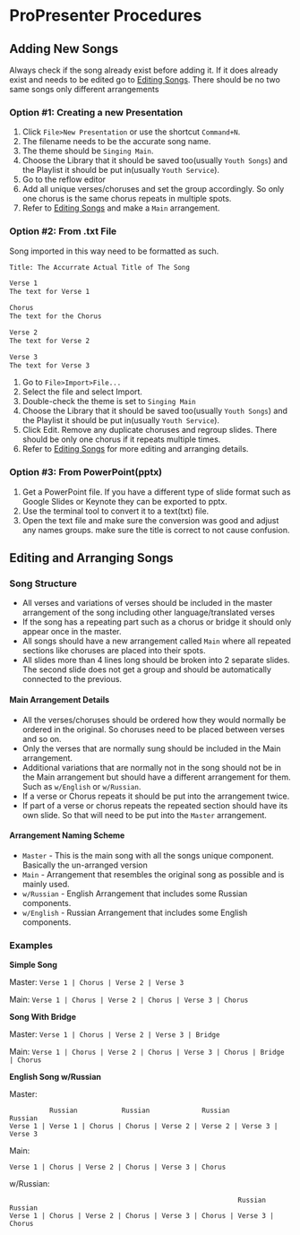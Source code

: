 # ProPresenter Procedures

## Adding New Songs
Always check if the song already exist before adding it. If it does already exist and needs to be edited go to [Editing Songs](#editing/formatting-songs). There should be no two same songs only different arrangements 


### Option #1: Creating a new Presentation
1. Click `File>New Presentation` or use the shortcut `Command+N`.
2. The filename needs to be the accurate song name.
3. The theme should be `Singing Main`.
4. Choose the Library that it should be saved too(usually `Youth Songs`) and the Playlist it should be put in(usually `Youth Service`).
5. Go to the reflow editor
6. Add all unique verses/choruses and set the group accordingly. So only one chorus is the same chorus repeats in multiple spots.
7. Refer to [Editing Songs](#editing-and-arranging-songs) and make a `Main` arrangement.

### Option #2: From .txt File

Song imported in this way need to be formatted as such.
```txt
Title: The Accurrate Actual Title of The Song

Verse 1
The text for Verse 1

Chorus
The text for the Chorus

Verse 2
The text for Verse 2

Verse 3
The text for Verse 3
```

1. Go to `File>Import>File...`
2. Select the file and select Import.
3. Double-check the theme is set to `Singing Main`
4. Choose the Library that it should be saved too(usually `Youth Songs`) and the Playlist it should be put in(usually `Youth Service`).
5. Click Edit. Remove any duplicate choruses and regroup slides. There should be only one chorus if it repeats multiple times.
6. Refer to [Editing Songs](#editing-and-arranging-songs) for more editing and arranging details.

### Option #3: From PowerPoint(pptx)

1. Get a PowerPoint file. If you have a different type of slide format such as Google Slides or Keynote they can be exported to pptx.
2. Use the terminal tool to convert it to a text(txt) file.
3. Open the text file and make sure the conversion was good and adjust any names groups. make sure the title is correct to not cause confusion.


## Editing and Arranging Songs


### Song Structure

- All verses and variations of verses should be included in the master arrangement of the song including other language/translated verses
- If the song has a repeating part such as a chorus or bridge it should only appear once in the master.
- All songs should have a new arrangement called `Main` where all repeated sections like choruses are placed into their spots.
- All slides more than 4 lines long should be broken into 2 separate slides. The second slide does not get a group and should be automatically connected to the previous.

#### Main Arrangement Details
- All the verses/choruses should be ordered how they would normally be ordered in the original. So choruses need to be placed between verses and so on.
- Only the verses that are normally sung should be included in the Main arrangement.
- Additional variations that are normally not in the song should not be in the Main arrangement but should have a different arrangement for them. Such as `w/English` or `w/Russian`.
- If a verse or Chorus repeats it should be put into the arrangement twice.
- If part of a verse or chorus repeats the repeated section should have its own slide. So that will need to be put into the `Master` arrangement.

#### Arrangement Naming Scheme
- `Master` - This is the main song with all the songs unique component. Basically the un-arranged version
- `Main` - Arrangement that resembles the original song as possible and is mainly used.
- `w/Russian` - English Arrangement that includes some Russian components.
- `w/English` - Russian Arrangement that includes some English components.

### Examples

**Simple Song**

Master: `Verse 1 | Chorus | Verse 2 | Verse 3`

Main: `Verse 1 | Chorus | Verse 2 | Chorus | Verse 3 | Chorus`

**Song With Bridge**

Master: `Verse 1 | Chorus | Verse 2 | Verse 3 | Bridge`

Main: `Verse 1 | Chorus | Verse 2 | Chorus | Verse 3 | Chorus | Bridge | Chorus`

**English Song w/Russian**

Master: 
```
          Russian           Russian             Russian             Russian
Verse 1 | Verse 1 | Chorus | Chorus | Verse 2 | Verse 2 | Verse 3 | Verse 3
```

Main:
```
Verse 1 | Chorus | Verse 2 | Chorus | Verse 3 | Chorus
```

w/Russian:
```
                                                         Russian   Russian
Verse 1 | Chorus | Verse 2 | Chorus | Verse 3 | Chorus | Verse 3 | Chorus 
```

